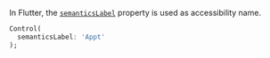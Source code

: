 In Flutter, the [`semanticsLabel`](https://api.flutter.dev/flutter/widgets/Text/semanticsLabel.html) property is used as accessibility name.

```dart
Control(
  semanticsLabel: 'Appt'
);
```

